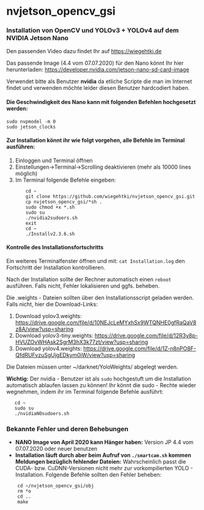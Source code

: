 # nvjetson_opencv_gsi
### Installation von OpenCV und YOLOv3 + YOLOv4 auf dem NVIDIA Jetson Nano 

Den passenden Video dazu findet Ihr auf https://wiegehtki.de

Das passende Image (4.4 vom 07.07.2020) für den Nano könnt Ihr hier herunterladen: https://developer.nvidia.com/jetson-nano-sd-card-image

Verwendet bitte als Benutzer **nvidia** da etliche Scripte die man im Internet findet und verwenden möchte leider diesen Benutzer hardcodiert haben.

#### Die Geschwindigkeit des Nano kann mit folgenden Befehlen hochgesetzt werden:

```
sudo nvpmodel -m 0
sudo jetson_clocks
```

#### Zur Installation könnt ihr wie folgt vorgehen, alle Befehle im Terminal ausführen:

1.  Einloggen und Terminal öffnen
2.  Einstellungen->Terminal->Scrolling deaktivieren (mehr als 10000 lines möglich)
3.  Im Terminal folgende Befehle eingeben:
```
       cd ~
       git clone https://github.com/wiegehtki/nvjetson_opencv_gsi.git
       cp nvjetson_opencv_gsi/*sh .
       sudo chmod +x *.sh
       sudo su
       ./nvidia2sudoers.sh
       exit 
       cd ~
       ./Installv2.3.6.sh
```

#### Kontrolle des Installationsfortschritts

Ein weiteres Terminalfenster öffnen und mit: `cat Installation.log` den Fortschritt der Installation kontrollieren.
   
Nach der Installation sollte der Rechner automatisch einen `reboot` ausführen.
Falls nicht, Fehler lokalisieren und ggfs. beheben.
  
Die .weights - Dateien sollten über den Installationsscript geladen werden.
Falls nicht, hier die Download-Links:

1. Download yolov3.weights: https://drive.google.com/file/d/10NEJcLeMYxhSx9WTQNHE0gfRaQaV8z8A/view?usp=sharing
2. Download yolov3-tiny.weights: https://drive.google.com/file/d/12R3y8p-HVUZOvWHAsk2SgrM3hX3k77zt/view?usp=sharing
3. Download yolov4.weights: https://drive.google.com/file/d/1Z-n8nPO8F-QfdRUFvzuSgUjgEDkym0iW/view?usp=sharing

Die Dateien müssen unter ~/darknet/YoloWeights/ abgelegt werden.



**Wichtig:** Der nvidia - Benutzer ist als `sudo` hochgestuft um die Installation automatisch ablaufen lassen zu können! 
Ihr könnt die sudo - Rechte wieder wegnehmen, indem ihr im Terminal folgende Befehle ausführt:
```
   cd ~
   sudo su
   ./nvidiaNOsudoers.sh
```

### Bekannte Fehler und deren Behebungen
* **NANO Image von April 2020 kann Hänger haben:** Version JP 4.4 vom 07.07.2020 oder neuer benutzen
* **Installation läuft durch aber beim Aufruf von `./smartcam.sh` kommen Meldungen bezüglich fehlender Dateien:** Wahrscheinlich passt die CUDA- bzw. CuDNN-Versionen nicht mehr zur vorkompilierten YOLO - Installation. Folgende Befehle sollten den Fehler beheben:
```
    cd ~/nvjetson_opencv_gsi/obj
    rm *o
    cd ..
    make
```



